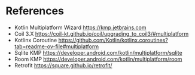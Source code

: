 # References

- Kotlin Multiplatform Wizard https://kmp.jetbrains.com
- Coil 3.X https://coil-kt.github.io/coil/upgrading_to_coil3/#multiplatform
- Kotlinx Coroutine https://github.com/Kotlin/kotlinx.coroutines?tab=readme-ov-file#multiplatform
- Sqlite KMP https://developer.android.com/kotlin/multiplatform/sqlite
- Room KMP https://developer.android.com/kotlin/multiplatform/room
- Retrofit https://square.github.io/retrofit/